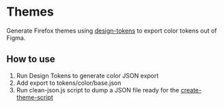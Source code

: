 # Themes
Generate Firefox themes using [design-tokens](https://github.com/lukasoppermann/design-tokens) to export color tokens out of Figma.

## How to use

1. Run Design Tokens to generate color JSON export 
2. Add export to tokens/color/base.json
3. Run clean-json.js script to dump a JSON file ready for the [create-theme-script](https://github.com/FirefoxUX/create-theme-script)
